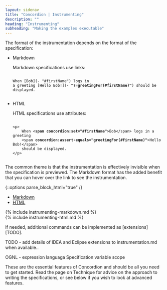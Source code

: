 ```yaml
---
layout: sidenav
title: "Concordion | Instrumenting"
description: ""
heading: "Instrumenting"
subheading: "Making the examples executable"
---
```


The format of the instrumentation depends on the format of the specification:

<ul class="collapsible collapsible-accordion" data-collapsible="accordion">
  <li>
    <div class="collapsible-header"><i class="mdi mdi-markdown"></i>Markdown</div>
    <div class="collapsible-body">
        <p>Markdown specifications use links:</p>
        <pre><code class="markdown">
When [Bob](- "#firstName") logs in 
a greeting [Hello Bob!](- <b>"?=greetingFor(#firstName)"</b>) should be displayed.
        </code></pre>
    </div>
</li>
  <li>
    <div class="collapsible-header"><i class="mdi mdi-code-tags"></i>HTML</div>
    <div class="collapsible-body">
        <p>HTML specifications use attributes:</p>
        <pre><code class="html">
&lt;p>
    When &lt;<b>span concordion:set="#firstName"</b>>Bob&lt;/span> logs in a greeting
    &lt;span <b>concordion:assert-equals="greetingFor(#firstName)"</b>>Hello Bob!&lt;/span>
    should be displayed.
&lt;/p>        
        </code></pre>
    </div>
</li>
</ul>

The common theme is that the instrumentation is effectively invisible when the specification is previewed. The Markdown format has the added benefit that you can hover over the link to see the instrumentation.

{::options parse_block_html="true" /}
<div class="row">
<div class="col s12">
  <ul class="tabs">
    <li class="tab col s3"><a href="#markdown"><i class="mdi mdi-markdown"> </i>  Markdown</a></li>
    <li class="tab col s3"><a href="#html"><i class="mdi mdi-code-tags"></i>  HTML</a></li>
  </ul>
</div>
<div id="markdown" class="col s12">
{% include instrumenting-markdown.md %}
</div>
<div id="html" class="col s12">
{% include instrumenting-html.md %}
</div> <!-- html -->
</div> <!-- row -->


If needed, additional commands can be implemented as [extensions][TODO].
 
TODO - add details of IDEA and Eclipse extensions to instrumentation.md when available..

OGNL - expression languaga
Specification variable scope

These are the essential features of Concordion and should be all you need to get started. Read the page on Technique for advice on the approach to writing the specifications, or see below if you wish to look at advanced features.